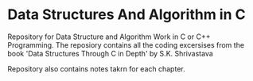 # Data Structures And Algorithm in C
Repository for Data Structure and Algorithm Work in C or C++ Programming. The reposiory contains all the coding excersises from the book 'Data Structures Through C in Depth' by S.K. Shrivastava

Repository also contains notes takrn for each chapter.
